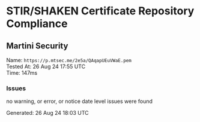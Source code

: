 # STIR/SHAKEN Certificate Repository Compliance

## Martini Security

Name: `https://p.mtsec.me/2e5a/QAqapUEuVWaE.pem`\
Tested At: 26 Aug 24 17:55 UTC\
Time: 147ms

### Issues

no warning, or error, or notice date level issues were found

Generated: 26 Aug 24 18:03 UTC